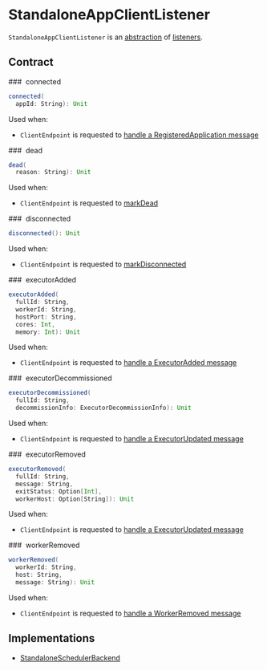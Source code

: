 # StandaloneAppClientListener

`StandaloneAppClientListener` is an [abstraction](#contract) of [listeners](#implementations).

## Contract

### <span id="connected"> connected

```scala
connected(
  appId: String): Unit
```

Used when:

* `ClientEndpoint` is requested to [handle a RegisteredApplication message](ClientEndpoint.md#RegisteredApplication)

### <span id="dead"> dead

```scala
dead(
  reason: String): Unit
```

Used when:

* `ClientEndpoint` is requested to [markDead](ClientEndpoint.md#markDead)

### <span id="disconnected"> disconnected

```scala
disconnected(): Unit
```

Used when:

* `ClientEndpoint` is requested to [markDisconnected](ClientEndpoint.md#markDisconnected)

### <span id="executorAdded"> executorAdded

```scala
executorAdded(
  fullId: String,
  workerId: String,
  hostPort: String,
  cores: Int,
  memory: Int): Unit
```

Used when:

* `ClientEndpoint` is requested to [handle a ExecutorAdded message](ClientEndpoint.md#ExecutorAdded)

### <span id="executorDecommissioned"> executorDecommissioned

```scala
executorDecommissioned(
  fullId: String,
  decommissionInfo: ExecutorDecommissionInfo): Unit
```

Used when:

* `ClientEndpoint` is requested to [handle a ExecutorUpdated message](ClientEndpoint.md#ExecutorUpdated)

### <span id="executorRemoved"> executorRemoved

```scala
executorRemoved(
  fullId: String,
  message: String,
  exitStatus: Option[Int],
  workerHost: Option[String]): Unit
```

Used when:

* `ClientEndpoint` is requested to [handle a ExecutorUpdated message](ClientEndpoint.md#ExecutorUpdated)

### <span id="workerRemoved"> workerRemoved

```scala
workerRemoved(
  workerId: String,
  host: String,
  message: String): Unit
```

Used when:

* `ClientEndpoint` is requested to [handle a WorkerRemoved message](ClientEndpoint.md#WorkerRemoved)

## Implementations

* [StandaloneSchedulerBackend](StandaloneSchedulerBackend.md)
